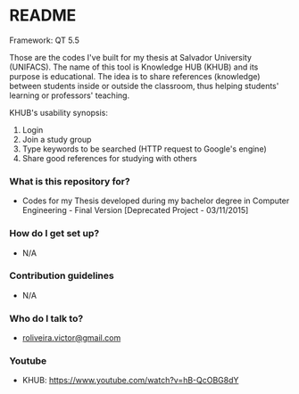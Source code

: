 # README #

Framework: QT 5.5

Those are the codes I've built for my thesis at Salvador University (UNIFACS). The name of this tool is Knowledge HUB (KHUB) and its purpose is educational. The idea is to share references (knowledge) between students inside or outside the classroom, thus helping students' learning or professors' teaching.

KHUB's usability synopsis:

1. Login
2. Join a study group
3. Type keywords to be searched (HTTP request to Google's engine)
4. Share good references for studying with others

### What is this repository for? ###

* Codes for my Thesis developed during my bachelor degree in Computer Engineering - Final Version [Deprecated Project - 03/11/2015]

### How do I get set up? ###

* N/A

### Contribution guidelines ###

* N/A

### Who do I talk to? ###

* roliveira.victor@gmail.com

### Youtube ###

* KHUB: https://www.youtube.com/watch?v=hB-QcOBG8dY